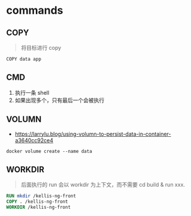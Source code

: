 # commands

## COPY
> 将目标进行 copy
```shell
COPY data app
```

## CMD
1. 执行一条 shell
2. 如果出现多个，只有最后一个会被执行

## VOLUMN
- https://larrylu.blog/using-volumn-to-persist-data-in-container-a3640cc92ce4
```shell
docker volume create --name data
```

## WORKDIR
> 后面执行的 run 会以 workdir 为上下文，而不需要 cd build & run xxx.

```dockerfile
RUN mkdir /kellis-ng-front
COPY . /kellis-ng-front
WORKDIR /kellis-ng-front
```